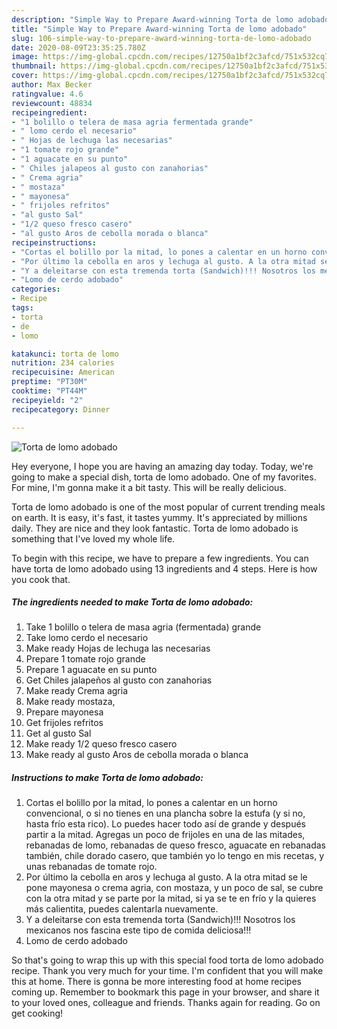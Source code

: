 ```yaml
---
description: "Simple Way to Prepare Award-winning Torta de lomo adobado"
title: "Simple Way to Prepare Award-winning Torta de lomo adobado"
slug: 106-simple-way-to-prepare-award-winning-torta-de-lomo-adobado
date: 2020-08-09T23:35:25.780Z
image: https://img-global.cpcdn.com/recipes/12750a1bf2c3afcd/751x532cq70/torta-de-lomo-adobado-foto-principal.jpg
thumbnail: https://img-global.cpcdn.com/recipes/12750a1bf2c3afcd/751x532cq70/torta-de-lomo-adobado-foto-principal.jpg
cover: https://img-global.cpcdn.com/recipes/12750a1bf2c3afcd/751x532cq70/torta-de-lomo-adobado-foto-principal.jpg
author: Max Becker
ratingvalue: 4.6
reviewcount: 48834
recipeingredient:
- "1 bolillo o telera de masa agria fermentada grande"
- " lomo cerdo el necesario"
- " Hojas de lechuga las necesarias"
- "1 tomate rojo grande"
- "1 aguacate en su punto"
- " Chiles jalapeos al gusto con zanahorias"
- " Crema agria"
- " mostaza"
- " mayonesa"
- " frijoles refritos"
- "al gusto Sal"
- "1/2 queso fresco casero"
- "al gusto Aros de cebolla morada o blanca"
recipeinstructions:
- "Cortas el bolillo por la mitad, lo pones a calentar en un horno convencional, o si no tienes en una plancha sobre la estufa (y si no, hasta frío esta rico). Lo puedes hacer todo así de grande y después partir a la mitad. Agregas un poco de frijoles en una de las mitades, rebanadas de lomo, rebanadas de queso fresco, aguacate en rebanadas también, chile dorado casero, que también yo lo tengo en mis recetas, y unas rebanadas de tomate rojo."
- "Por último la cebolla en aros y lechuga al gusto. A la otra mitad se le pone mayonesa o crema agria, con mostaza, y un poco de sal, se cubre con la otra mitad y se parte por la mitad, si ya se te en frío y la quieres más calientita, puedes calentarla nuevamente."
- "Y a deleitarse con esta tremenda torta (Sandwich)!!! Nosotros los mexicanos nos fascina este tipo de comida deliciosa!!!"
- "Lomo de cerdo adobado"
categories:
- Recipe
tags:
- torta
- de
- lomo

katakunci: torta de lomo 
nutrition: 234 calories
recipecuisine: American
preptime: "PT30M"
cooktime: "PT44M"
recipeyield: "2"
recipecategory: Dinner

---
```



![Torta de lomo adobado](https://img-global.cpcdn.com/recipes/12750a1bf2c3afcd/751x532cq70/torta-de-lomo-adobado-foto-principal.jpg)

Hey everyone, I hope you are having an amazing day today. Today, we're going to make a special dish, torta de lomo adobado. One of my favorites. For mine, I'm gonna make it a bit tasty. This will be really delicious.



Torta de lomo adobado is one of the most popular of current trending meals on earth. It is easy, it's fast, it tastes yummy. It's appreciated by millions daily. They are nice and they look fantastic. Torta de lomo adobado is something that I've loved my whole life.


To begin with this recipe, we have to prepare a few ingredients. You can have torta de lomo adobado using 13 ingredients and 4 steps. Here is how you cook that.

<!--inarticleads1-->

##### The ingredients needed to make Torta de lomo adobado:

1. Take 1 bolillo o telera de masa agria (fermentada) grande
1. Take  lomo cerdo el necesario
1. Make ready  Hojas de lechuga las necesarias
1. Prepare 1 tomate rojo grande
1. Prepare 1 aguacate en su punto
1. Get  Chiles jalapeños al gusto con zanahorias
1. Make ready  Crema agria
1. Make ready  mostaza,
1. Prepare  mayonesa
1. Get  frijoles refritos
1. Get al gusto Sal
1. Make ready 1/2 queso fresco casero
1. Make ready al gusto Aros de cebolla morada o blanca




<!--inarticleads2-->

##### Instructions to make Torta de lomo adobado:

1. Cortas el bolillo por la mitad, lo pones a calentar en un horno convencional, o si no tienes en una plancha sobre la estufa (y si no, hasta frío esta rico). Lo puedes hacer todo así de grande y después partir a la mitad. Agregas un poco de frijoles en una de las mitades, rebanadas de lomo, rebanadas de queso fresco, aguacate en rebanadas también, chile dorado casero, que también yo lo tengo en mis recetas, y unas rebanadas de tomate rojo.
1. Por último la cebolla en aros y lechuga al gusto. A la otra mitad se le pone mayonesa o crema agria, con mostaza, y un poco de sal, se cubre con la otra mitad y se parte por la mitad, si ya se te en frío y la quieres más calientita, puedes calentarla nuevamente.
1. Y a deleitarse con esta tremenda torta (Sandwich)!!! Nosotros los mexicanos nos fascina este tipo de comida deliciosa!!!
1. Lomo de cerdo adobado




So that's going to wrap this up with this special food torta de lomo adobado recipe. Thank you very much for your time. I'm confident that you will make this at home. There is gonna be more interesting food at home recipes coming up. Remember to bookmark this page in your browser, and share it to your loved ones, colleague and friends. Thanks again for reading. Go on get cooking!
